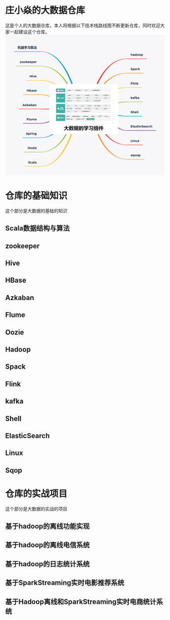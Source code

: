 # 庄小焱的大数据仓库
这是个人的大数据仓库，本人将根据以下技术栈路线图不断更新仓库，同时欢迎大家一起建设这个仓库。
![img](./picture/大数据的学习技术路线图.png)
# 仓库的基础知识
这个部分是大数据的基础的知识
## Scala数据结构与算法

## zookeeper

## Hive

## HBase

## Azkaban

## Flume

## Oozie

## Hadoop

## Spack

## Flink

## kafka

## Shell

## ElasticSearch

## Linux

## Sqop

# 仓库的实战项目
这个部分是大数据的实战的项目
## 基于hadoop的离线功能实现

## 基于hadoop的离线电信系统

## 基于hadoop的日志统计系统

## 基于SparkStreaming实时电影推荐系统

## 基于Hadoop离线和SparkStreaming实时电商统计系统



    
    
